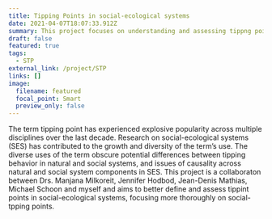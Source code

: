 ```yaml
---
title: Tipping Points in social-ecological systems
date: 2021-04-07T18:07:33.912Z
summary: This project focuses on understanding and assessing tippng points in socal-ecological systems
draft: false
featured: true
tags:
  - STP
external_link: /project/STP
links: []
image:
  filename: featured
  focal_point: Smart
  preview_only: false
---
```

The term tipping point has experienced explosive popularity across multiple disciplines over the last decade. Research on social-ecological systems (SES) has contributed to the growth and diversity of the term’s use. The diverse uses of the term obscure potential differences between tipping behavior in natural and social systems, and issues of causality across natural and social system components in SES. This project is a collaboraton between Drs. Manjana Milkoreit, Jennifer Hodbod, Jean-Denis Mathias, Michael Schoon and myself and aims to better define and assess tippint points in social-ecological systems, focusing more thoroughly on social-tpping points.

